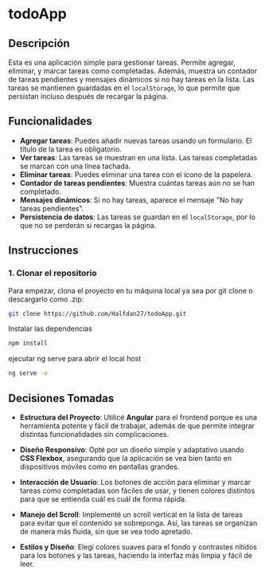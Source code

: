 # todoApp

## Descripción

Esta es una aplicación simple para gestionar tareas. 
Permite agregar, eliminar, y marcar tareas como completadas. 
Además, muestra un contador de tareas pendientes y mensajes dinámicos si no hay tareas en la lista.
Las tareas se mantienen guardadas en el `localStorage`, lo que permite que persistan incluso después de recargar la página.

## Funcionalidades

- **Agregar tareas**: Puedes añadir nuevas tareas usando un formulario. El título de la tarea es obligatorio.
- **Ver tareas**: Las tareas se muestran en una lista. Las tareas completadas se marcan con una línea tachada.
- **Eliminar tareas**: Puedes eliminar una tarea con el ícono de la papelera.
- **Contador de tareas pendientes**: Muestra cuántas tareas aún no se han completado.
- **Mensajes dinámicos**: Si no hay tareas, aparece el mensaje "No hay tareas pendientes".
- **Persistencia de datos**: Las tareas se guardan en el `localStorage`, por lo que no se perderán si recargas la página.

## Instrucciones

### 1. Clonar el repositorio

Para empezar, clona el proyecto en tu máquina local ya sea por git clone o descargarlo como .zip:

```bash
git clone https://github.com/Halfdan27/todoApp.git
```
Instalar las dependencias 
```bash
npm install
```
ejecutar ng serve para abrir el local host 
```bash
ng serve -o
```

## Decisiones Tomadas

- **Estructura del Proyecto**: Utilicé **Angular** para el frontend porque es una herramienta potente y fácil de trabajar,
 además de que permite integrar distintas funcionalidades sin complicaciones.
  
- **Diseño Responsivo**: Opté por un diseño simple y adaptativo usando **CSS Flexbox**,
   asegurando que la aplicación se vea bien tanto en dispositivos móviles como en pantallas grandes.

- **Interacción de Usuario**: Los botones de acción para eliminar y marcar tareas como completadas son fáciles de usar,
   y tienen colores distintos para que se entienda cuál es cuál de forma rápida.

- **Manejo del Scroll**: Implementé un scroll vertical en la lista de tareas para evitar que el contenido se sobreponga.
   Así, las tareas se organizan de manera más fluida, sin que se vea todo apretado.

- **Estilos y Diseño**: Elegí colores suaves para el fondo y contrastes nítidos para los botones y las tareas, haciendo la interfaz más limpia y fácil de leer.

